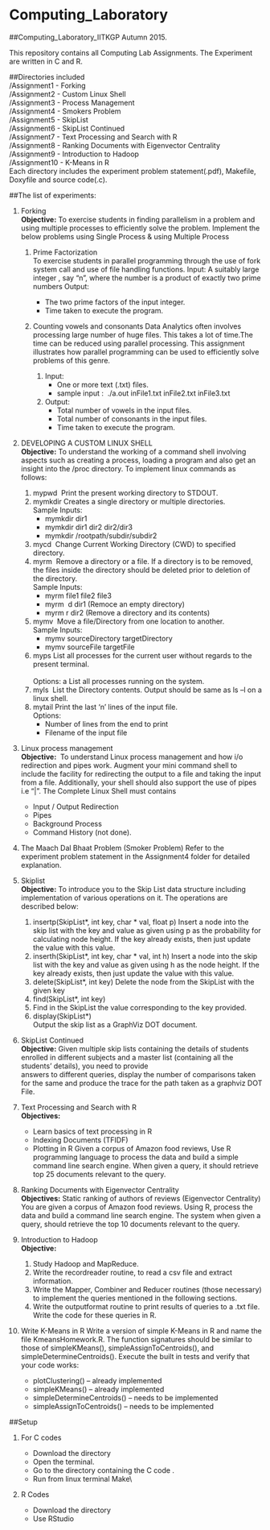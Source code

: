 # Computing_Laboratory
##Computing_Laboratory_IITKGP Autumn 2015.

This repository contains all Computing Lab Assignments. The Experiment are written in C and R.

##Directories included <br />
/Assignment1  - Forking  <br />
/Assignment2  - Custom Linux Shell<br />
/Assignment3  - Process Management<br />
/Assignment4  - Smokers Problem<br />
/Assignment5  - SkipList<br />
/Assignment6  - SkipList Continued<br />
/Assignment7  - Text Processing and Search with R<br />
/Assignment8  - Ranking Documents with Eigenvector Centrality<br />
/Assignment9  - Introduction to Hadoop<br />
/Assignment10 - K-Means in R<br />
Each directory includes the experiment problem statement(.pdf), Makefile, Doxyfile and source code(.c).

##The list of experiments:
1. Forking <br />
__Objective:__
To exercise students in finding parallelism in a problem and using multiple processes to efficiently solve the problem. Implement the below problems using Single Process & using Multiple Process

	1. Prime Factorization  
	To exercise students in parallel programming through the use of fork system call and use of file handling functions.
	Input​:  A suitably large integer , say “n”, where the number is a product of exactly two prime numbers
	Output​:
		* The two prime factors of the input integer.  
		* Time taken to execute the program.

	2. Counting vowels and consonants
	Data Analytics often involves processing large number of huge files. This takes a lot of time.The time can be reduced using parallel processing. This assignment illustrates how parallel programming can be used to efficiently solve problems of this genre.
		1. Input​:  
			* One or more text (.txt) files.
			* sample input : ­ ./a.out inFile1.txt inFile2.txt inFile3.txt
		2.	Output:
 			* Total number of vowels in the input files.
			* Total number of consonants in the input files.
			* Time taken to execute the program.
​
2. DEVELOPING A CUSTOM LINUX SHELL <br />
__Objective:__
To   understand   the   working   of   a   command   shell   involving   aspects   such   as  creating a process, loading a program and also get an insight into the /proc directory.
To implement linux commands as follows:
	1. mypwd ­ Print the present working directory to ​STDOUT.
	2. mymkdir ​Creates a single directory  or multiple directories.  <br />
		Sample Inputs:
	 	* mymkdir dir1
		* mymkdir dir1 dir2 dir2/dir3
		* mymkdir  /rootpath/subdir/subdir2
	3. mycd ­ Change Current Working Directory (CWD) to specified directory.
	4. myrm ​ Remove a directory or a file. If a directory is to be removed, the files inside the directory should be deleted prior to deletion of the directory.<br />
		Sample Inputs:  ​
		* myrm file1 file2 file3
		* myrm ­ ​d dir1 (Remoce an empty directory)
		* myrm  ​­r dir2 (Remove a directory and its contents) ​
	5. mymv ­ Move a file/Directory from one location to another​​. <br />
		Sample Inputs:
		* mymv sourceDirectory  targetDirectory  
		* mymv ​sourceFile  targetFile
	6. myps ​List all processes for the current user without regards to the present terminal. <br />  
		Options: a List all processes running on the system.
	7. myls ​ List the Directory contents. Output should be same as ​ls –l on a linux shell.
	8. mytail ­​Print the last ‘n’ lines of the input file. <br />
	Options:
		* <N> Number of lines from the end to print
		* <filename> Filename of the input file <br />

3. Linux process management <br />
 __Objective:__        ​
To understand Linux process management and how i/o redirection and pipes work. Augment your mini command shell to include the facility for redirecting the output to a file
and taking the input from a file. Additionally, your shell should also support the use of pipes i.e “|”.
The Complete Linux Shell must contains
	* Input / Output Redirection​
	* Pipes
	* Background Process
	* Command History (not done).

4. The Maach­ Dal ­Bhaat Problem  (Smoker Problem)
Refer to the experiment problem statement in the Assignment4 folder for detailed explanation.

5. Skiplist <br />
__Objective:__
To introduce you to the Skip List data structure including implementation of various operations on it.
The operations are described below:­
	1. insertp(SkipList*, int key, char * val, float p) Insert   a   node   into   the   skip   list   with   the   key   and   value   as   given   using   ​p  as   the   probability   for   calculating   node   height.   If   the   key   already   exists, then just update the value with this value.  
	2. inserth(SkipList*, int key, char * val, int h) Insert   a   node   into   the   skip   list   with   the   key   and   value   as   given   using   ​h  as   the   node   height.   If   the   key   already   exists,   then   just   update   the   value  with this value.  
	3. delete(SkipList*, int key) Delete the node from the SkipList  with the given key  
	4. find(SkipList*, int key)
	5. Find in the SkipList the value corresponding to the key provided.
	6. display(SkipList*)  
Output the skip list as a GraphViz DOT document.

6.  SkipList Continued <br />
__Objective:__
Given   multiple   skip   lists   containing   the   details   of   students   enrolled   in   different subjects   and   a   master   list   (containing   all   the   students’   details),   you   need   to   provide  
answers   to   different   queries, display   the   number   of  comparisons   taken   for   the   same   and   produce   the   trace   for   the   path   taken   as   a   graphviz  DOT File.

7. Text Processing and Search with R <br />
__Objectives:__
	* Learn basics of text processing in R
	* Indexing Documents (TF­IDF)
	* Plotting in R
Given   a   corpus   of   Amazon   food   reviews,   Use   R   programming   language   to  process   the   data   and   build   a   simple   command   line   search   engine.   When   given   a   query, it should retrieve top 25 documents relevant to the query.


8. Ranking Documents with Eigenvector Centrality <br />
__Objectives:__
Static ranking of authors of reviews (Eigenvector Centrality)
You are given a corpus of Amazon food reviews. Using R, process the data and build a command line search engine. The system when given a query, should retrieve the top 10 documents relevant to the query.

9. Introduction to Hadoop <br />
__Objective:__
	1. Study Hadoop and MapReduce.
	2. Write   the   record­reader   routine,   to   read   a   csv   file   and   extract   information.
	3. Write   the   Mapper,   Combiner   and   Reducer   routines   (those   necessary)   to   implement   the  queries mentioned in the following sections.
	4. Write the output­format routine to print results of queries to a ​.txt file. <br />
Write the code for these queries in R.

10. Write K-Means in R
Write a version of simple K-Means in R and name the file KmeansHomework.R. The function signatures should be similar to those of simpleKMeans(), simpleAssignToCentroids(), and simpleDetermineCentroids().
Execute the built in tests and verify that your code works:
	* plotClustering() – already implemented
	* simpleKMeans() – already implemented
	* simpleDetermineCentroids() – needs to be implemented
	* simpleAssignToCentroids() – needs to be implemented

##Setup
1. For C codes
	* Download the directory
	* Open the terminal.
	* Go to the directory containing the C code .
	*  Run from linux terminal Make\

2. R Codes
	* Download the directory
	* Use RStudio
